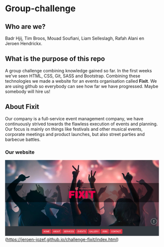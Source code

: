 # Group-challenge
## Who are we?


Badr Hjij, Tim Broos, Mouad Soufiani, Liam Selleslagh, Rafah Alani en Jeroen Hendrickx.


## What is the purpose of this repo

A group challenge combining knowledge gained so far. In the first weeks we've seen HTML, CSS, Git, SASS and Bootstrap. Combining these technologies we made a website for an events organisation called **Fixit**. We are using github so everybody can see how far we have progressed. Maybe somebody will hire us!


## About Fixit

Our company is  a full-service event management company, we have continuously strived towards the flawless execution of events and planning. Our focus  is mainly on things like festivals and other musical events, corporate meetings and product launches, but also street parties and barbecue battles.

### Our website

![Fixit website](https://github.com/Jeroen-Jozef/challenge-fixit/blob/master/fixit.png)
(https://jeroen-jozef.github.io/challenge-fixit/index.html)


